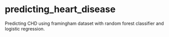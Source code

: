 # predicting_heart_disease
 Predicting CHD using framingham dataset with random forest classifier and logistic regression.
